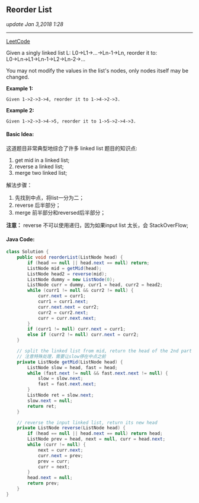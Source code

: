 ## Reorder List
_update Jan 3,2018 1:28_

---
[LeetCode](https://leetcode.com/problems/reorder-list/description/)


Given a singly linked list L: L0→L1→…→Ln-1→Ln,
reorder it to: L0→Ln→L1→Ln-1→L2→Ln-2→…

You may not modify the values in the list's nodes, only nodes itself may be changed.

**Example 1:**

    Given 1->2->3->4, reorder it to 1->4->2->3.

**Example 2:**

    Given 1->2->3->4->5, reorder it to 1->5->2->4->3.


#### Basic  Idea:
这道题目非常典型地综合了许多 linked list 题目的知识点:

1.  get mid in a linked list;
2.  reverse a linked list;
3.  merge two linked list;

解法步骤：  

1.  先找到中点，将list一分为二；
2.  reverse 后半部分；
3.  merge 前半部分和reversed后半部分；

**注意：** reverse 不可以使用递归，因为如果input list 太长，会 StackOverFlow;

#### Java Code:
```java
class Solution {
    public void reorderList(ListNode head) {
        if (head == null || head.next == null) return;
        ListNode mid = getMid(head);
        ListNode head2 = reverse(mid);
        ListNode dummy = new ListNode(0);
        ListNode curr = dummy, curr1 = head, curr2 = head2;
        while (curr1 != null && curr2 != null) {
            curr.next = curr1;
            curr1 = curr1.next;
            curr.next.next = curr2;
            curr2 = curr2.next;
            curr = curr.next.next;
        }
        if (curr1 != null) curr.next = curr1;
        else if (curr2 != null) curr.next = curr2;
    }

    // split the linked list from mid, return the head of the 2nd part
    // 注意特殊处理，需要让slow停在中点之前
    private ListNode getMid(ListNode head) {
        ListNode slow = head, fast = head;
        while (fast.next != null && fast.next.next != null) {
            slow = slow.next;
            fast = fast.next.next;
        }
        ListNode ret = slow.next;
        slow.next = null;
        return ret;
    }

    // reverse the input linked list, return its new head
    private ListNode reverse(ListNode head) {
        if (head == null || head.next == null) return head;
        ListNode prev = head, next = null, curr = head.next;
        while (curr != null) {
            next = curr.next;
            curr.next = prev;
            prev = curr;
            curr = next;
        }
        head.next = null;
        return prev;
    }
}
```
